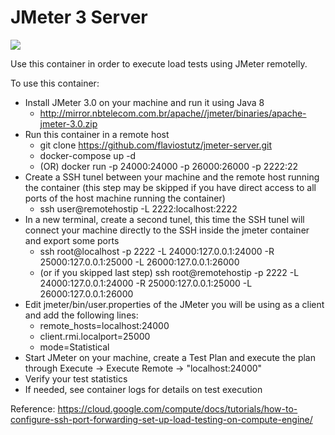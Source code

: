 JMeter 3 Server
===============

[![](https://images.microbadger.com/badges/image/flaviostutz/jmeter-server.svg)](https://microbadger.com/images/flaviostutz/jmeter-server "Get your own image badge on microbadger.com")

Use this container in order to execute load tests using JMeter remotelly.

To use this container:
   - Install JMeter 3.0 on your machine and run it using Java 8
      - http://mirror.nbtelecom.com.br/apache//jmeter/binaries/apache-jmeter-3.0.zip
   - Run this container in a remote host
      - git clone https://github.com/flaviostutz/jmeter-server.git
      - docker-compose up -d
      - (OR) docker run -p 24000:24000 -p 26000:26000 -p 2222:22
   - Create a SSH tunel between your machine and the remote host running the container (this step may be skipped if you have direct access to all ports of the host machine running the container)
      - ssh user@remotehostip -L 2222:localhost:2222
   - In a new terminal, create a second tunel, this time the SSH tunel will connect your machine directly to the SSH inside the jmeter container and export some ports
      - ssh root@localhost -p 2222 -L 24000:127.0.0.1:24000 -R 25000:127.0.0.1:25000 -L 26000:127.0.0.1:26000
      - (or if you skipped last step) ssh root@remotehostip -p 2222 -L 24000:127.0.0.1:24000 -R 25000:127.0.0.1:25000 -L 26000:127.0.0.1:26000
   - Edit jmeter/bin/user.properties of the JMeter you will be using as a client and add the following lines:
      - remote_hosts=localhost:24000
      - client.rmi.localport=25000
      - mode=Statistical
   - Start JMeter on your machine, create a Test Plan and execute the plan through Execute -> Execute Remote -> "localhost:24000"
   - Verify your test statistics
   - If needed, see container logs for details on test execution

Reference: https://cloud.google.com/compute/docs/tutorials/how-to-configure-ssh-port-forwarding-set-up-load-testing-on-compute-engine/
